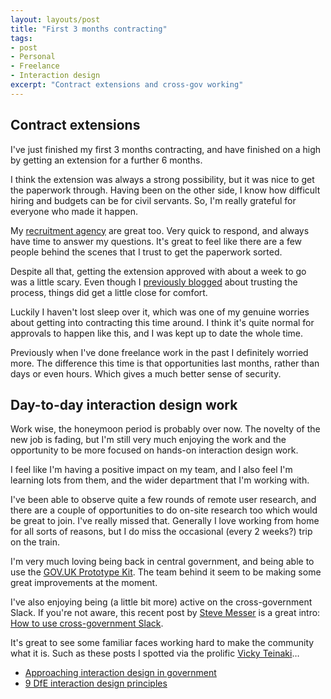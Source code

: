 ```yaml
---
layout: layouts/post
title: "First 3 months contracting"
tags:
- post
- Personal
- Freelance
- Interaction design
excerpt: "Contract extensions and cross-gov working"
---
```


## Contract extensions

I've just finished my first 3 months contracting, and have finished on a high by getting an extension for a further 6 months.

I think the extension was always a strong possibility, but it was nice to get the paperwork through. Having been on the other side, I know how difficult hiring and budgets can be for civil servants. So, I'm really grateful for everyone who made it happen. 

My [recruitment agency](https://www.interactconsulting.co.uk/) are great too. Very quick to respond, and always have time to answer my questions. It's great to feel like there are a few people behind the scenes that I trust to get the paperwork sorted.

Despite all that, getting the extension approved with about a week to go was a little scary. Even though I [previously blogged](/blog/this-is-forty) about trusting the process, things did get a little close for comfort.

Luckily I haven't lost sleep over it, which was one of my genuine worries about getting into contracting this time around. I think it's quite normal for approvals to happen like this, and I was kept up to date the whole time.

Previously when I've done freelance work in the past I definitely worried more. The difference this time is that opportunities last months, rather than days or even hours. Which gives a much better sense of security.

## Day-to-day interaction design work

Work wise, the honeymoon period is probably over now. The novelty of the new job is fading, but I'm still very much enjoying the work and the opportunity to be more focused on hands-on interaction design work.

I feel like I'm having a positive impact on my team, and I also feel I'm learning lots from them, and the wider department that I'm working with.

I've been able to observe quite a few rounds of remote user research, and there are a couple of opportunities to do on-site research too which would be great to join. I've really missed that. Generally I love working from home for all sorts of reasons, but I do miss the occasional (every 2 weeks?) trip on the train.

I'm very much loving being back in central government, and being able to use the [GOV.UK Prototype Kit](https://prototype-kit.service.gov.uk/docs/). The team behind it seem to be making some great improvements at the moment.

I've also enjoying being (a little bit more) active on the cross-government Slack. If you're not aware, this recent post by [Steve Messer](https://visitmy.website/) is a great intro: [How to use cross-government Slack](https://x-govuk.github.io/posts/how-to-use-cross-government-slack/).

It's great to see some familiar faces working hard to make the community what it is. Such as these posts I spotted via the prolific [Vicky Teinaki](https://www.vickyteinaki.com/)…

- [Approaching interaction design in government](https://medium.com/@vickytnz/approaching-interaction-design-in-government-ea1d3aeac72f)
- [9 DfE interaction design principles](https://dfe-digital.github.io/ixd-standards/)

